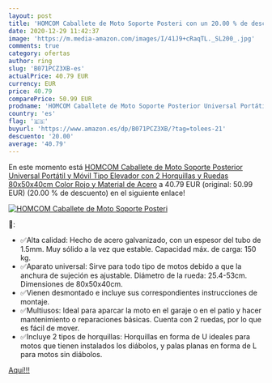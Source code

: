```yaml
---
layout: post
title: 'HOMCOM Caballete de Moto Soporte Posteri con un 20.00 % de descuento'
date: 2020-12-29 11:42:37
image: 'https://m.media-amazon.com/images/I/41J9+cRaqTL._SL200_.jpg'
comments: true
category: ofertas
author: ring
slug: 'B071PCZ3XB-es'
actualPrice: 40.79 EUR
currency: EUR
price: 40.79
comparePrice: 50.99 EUR
prodname: 'HOMCOM Caballete de Moto Soporte Posterior Universal Portátil y Móvil Tipo Elevador con 2 Horquillas y Ruedas 80x50x40cm Color Rojo y Material de Acero'
country: 'es'
flag: '🇪🇸'
buyurl: 'https://www.amazon.es/dp/B071PCZ3XB/?tag=tolees-21'
descuento: '20.00'
average: '40.79'
---
```


En este momento está [HOMCOM Caballete de Moto Soporte Posterior Universal Portátil y Móvil Tipo Elevador con 2 Horquillas y Ruedas 80x50x40cm Color Rojo y Material de Acero](https://www.amazon.es/dp/B071PCZ3XB/?tag=tolees-21) a 40.79 EUR (original: 50.99 EUR) (20.00 %  de descuento) en el siguiente enlace!

[![HOMCOM Caballete de Moto Soporte Posteri](https://m.media-amazon.com/images/I/41J9+cRaqTL._SL200_.jpg)](https://www.amazon.es/dp/B071PCZ3XB/?tag=tolees-21)

🔎:

- ✅Alta calidad: Hecho de acero galvanizado, con un espesor del tubo de 1.5mm. Muy sólido a la vez que estable. Capacidad máx. de carga: 150 kg.
- ✅Aparato universal: Sirve para todo tipo de motos debido a que la anchura de sujeción es ajustable. Diámetro de la rueda: 25.4-53cm. Dimensiones de 80x50x40cm.
- ✅Vienen desmontado e incluye sus correspondientes instrucciones de montaje.
- ✅Multiusos: Ideal para aparcar la moto en el garaje o en el patio y hacer mantenimiento o reparaciones básicas. Cuenta con 2 ruedas, por lo que es fácil de mover.
- ✅Incluye 2 tipos de horquillas: Horquillas en forma de U ideales para motos que tienen instalados los diábolos, y palas planas en forma de L para motos sin diábolos.

[Aquí!!!](https://www.amazon.es/dp/B071PCZ3XB/?tag=tolees-21)
